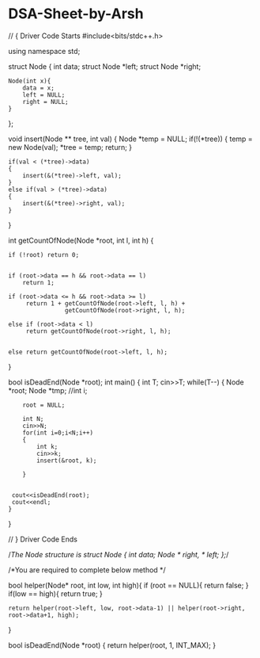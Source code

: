 # DSA-Sheet-by-Arsh

// { Driver Code Starts
#include<bits/stdc++.h>

using namespace std;

struct Node
{
	int data;
	struct Node *left;
	struct Node *right;
	
	Node(int x){
	    data = x;
	    left = NULL;
	    right = NULL;
	}
};


void insert(Node ** tree, int val)
{
    Node *temp = NULL;
    if(!(*tree))
    {
        temp = new Node(val);
        *tree = temp;
        return;
    }

    if(val < (*tree)->data)
    {
        insert(&(*tree)->left, val);
    }
    else if(val > (*tree)->data)
    {
        insert(&(*tree)->right, val);
    }

}




int getCountOfNode(Node *root, int l, int h)
{

    if (!root) return 0;


    if (root->data == h && root->data == l)
        return 1;

    if (root->data <= h && root->data >= l)
         return 1 + getCountOfNode(root->left, l, h) +
                    getCountOfNode(root->right, l, h);

    else if (root->data < l)
         return getCountOfNode(root->right, l, h);


    else return getCountOfNode(root->left, l, h);
}


bool isDeadEnd(Node *root);
int main()
{
    int T;
    cin>>T;
    while(T--)
    {
        Node *root;
        Node *tmp;
    //int i;

        root = NULL;

        int N;
        cin>>N;
        for(int i=0;i<N;i++)
        {
            int k;
            cin>>k;
            insert(&root, k);

        }

        
     cout<<isDeadEnd(root);
     cout<<endl;
    }
}

// } Driver Code Ends


/*The Node structure is
struct Node {
int data;
Node * right, * left;
};*/

/*You are required to complete below method */

bool helper(Node* root, int low, int high){
    if (root == NULL){
        return false;
    }
    if(low == high){
        return true;
    }
    
    return helper(root->left, low, root->data-1) || helper(root->right, root->data+1, high);
    
}

bool isDeadEnd(Node *root)
{
    return helper(root, 1, INT_MAX);
}
